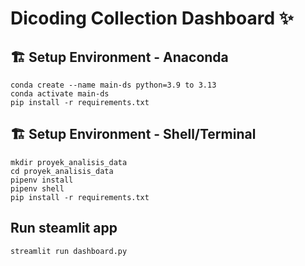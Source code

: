 # Dicoding Collection Dashboard ✨

## 🏗️ Setup Environment - Anaconda
```
conda create --name main-ds python=3.9 to 3.13
conda activate main-ds
pip install -r requirements.txt
```

## 🏗️ Setup Environment - Shell/Terminal
```
mkdir proyek_analisis_data
cd proyek_analisis_data
pipenv install
pipenv shell
pip install -r requirements.txt
```

## Run steamlit app
```
streamlit run dashboard.py
```
